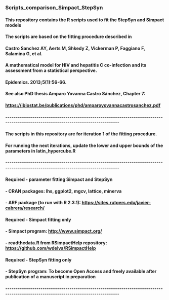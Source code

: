 ### Scripts_comparison_Simpact_StepSyn

#### This repository contains the R scripts used to fit the StepSyn and Simpact models 
#### The scripts are based on the fitting procedure described in
#### Castro Sanchez AY, Aerts M, Shkedy Z, Vickerman P, Faggiano F, Salamina G, et al. 
#### A mathematical model for HIV and hepatitis C co-infection and its assessment from a statistical perspective. 
#### Epidemics. 2013;5(1):56-66.
#### See also PhD thesis Amparo Yovanna Castro Sánchez, Chapter 7:
#### https://ibiostat.be/publications/phd/amparoyovannacastrosanchez.pdf
#### -----------------------------------------------------------------------------------------------------------------------------------
#### The scripts in this repository are for iteration 1 of the fitting procedure.
#### For running the next iterations, update the lower and upper bounds of the parameters in latin_hypercube.R
#### -----------------------------------------------------------------------------------------------------------------------------------
#### Required - parameter fitting Simpact and StepSyn
#### - CRAN packages: lhs, ggplot2, mgcv, lattice, minerva
#### - ARF package (to run with R 2.3.1): https://sites.rutgers.edu/javier-cabrera/research/
#### Required - Simpact fitting only
#### - Simpact program: http://www.simpact.org/
#### - readthedata.R from RSimpactHelp repository: https://github.com/wdelva/RSimpactHelp
#### Required - StepSyn fitting only
#### - StepSyn program: To become Open Access and freely available after publication of a manuscript in preparation
#### -----------------------------------------------------------------------------------------------------------------------------------
































